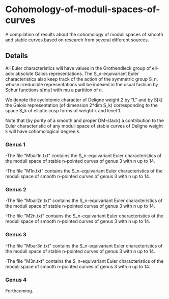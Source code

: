 # Cohomology-of-moduli-spaces-of-curves

A compilation of results about the cohomology of moduli spaces of smooth and stable curves based on research from several different sources. 

## Details

All Euler characteristics will have values in the Grothendieck group of ell-adic absolute Galois representations. The S_n-equivariant Euler characteristics also keep track of the action of the symmetric group S_n, whose irreducible representations will be indexed in the usual fashion by Schur functions s[mu] with mu a partition of $n$. 

We denote the cyclotomic character of Deligne weight 2 by "L" and by S[k] the Galois representation (of dimension 2*dim S_k) corresponding to the space S_k of elliptic cusp forms of weight k and level 1. 

Note that (by purity of a smooth and proper DM-stack) a contribution to the Euler characteristic of any moduli space of stable curves of Deligne weight k will have cohomological degree k. 

### Genus 1 

-The file "Mbar1n.txt" contains the S_n-equivariant Euler characteristics of the moduli space of stable n-pointed curves of genus 3 with n up to 14.

-The file "M1n.txt" contains the S_n-equivariant Euler characteristics of the moduli space of smooth n-pointed curves of genus 3 with n up to 14.

### Genus 2

-The file "Mbar2n.txt" contains the S_n-equivariant Euler characteristics of the moduli space of stable n-pointed curves of genus 3 with n up to 14.

-The file "M2n.txt" contains the S_n-equivariant Euler characteristics of the moduli space of smooth n-pointed curves of genus 3 with n up to 14.


### Genus 3

-The file "Mbar3n.txt" contains the S_n-equivariant Euler characteristics of the moduli space of stable n-pointed curves of genus 3 with n up to 14.

-The file "M3n.txt" contains the S_n-equivariant Euler characteristics of the moduli space of smooth n-pointed curves of genus 3 with n up to 14.


### Genus 4

Forthcoming. 

